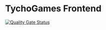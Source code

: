 # TychoGames Frontend
[![Quality Gate Status](https://sonarqube.tycho.dev/api/project_badges/measure?project=TychoGames_Frontend&metric=alert_status)](https://sonarqube.tycho.dev/dashboard?id=TychoGames_Frontend)

